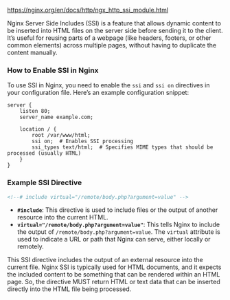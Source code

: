 https://nginx.org/en/docs/http/ngx_http_ssi_module.html

Nginx Server Side Includes (SSI) is a feature that allows dynamic content to be inserted into HTML files on the server side before sending it to the client. It’s useful for reusing parts of a webpage (like headers, footers, or other common elements) across multiple pages, without having to duplicate the content manually.

### How to Enable SSI in Nginx
To use SSI in Nginx, you need to enable the `ssi` and `ssi on` directives in your configuration file. Here’s an example configuration snippet:

```nginx
server {
    listen 80;
    server_name example.com;
    
    location / {
        root /var/www/html;
        ssi on;  # Enables SSI processing
        ssi_types text/html;  # Specifies MIME types that should be processed (usually HTML)
    }
}
```

### Example SSI Directive

```html
<!--# include virtual="/remote/body.php?argument=value" -->
```

- **`#include`**: This directive is used to include files or the output of another resource into the current HTML.
- **`virtual="/remote/body.php?argument=value"`**: This tells Nginx to include the output of `/remote/body.php?argument=value`. The `virtual` attribute is used to indicate a URL or path that Nginx can serve, either locally or remotely.

This SSI directive includes the output of an external resource into the current file.
Nginx SSI is typically used for HTML documents, and it expects the included content to be something that can be rendered within an HTML page.
So, the directive MUST return HTML or text data that can be inserted directly into the HTML file being processed.
